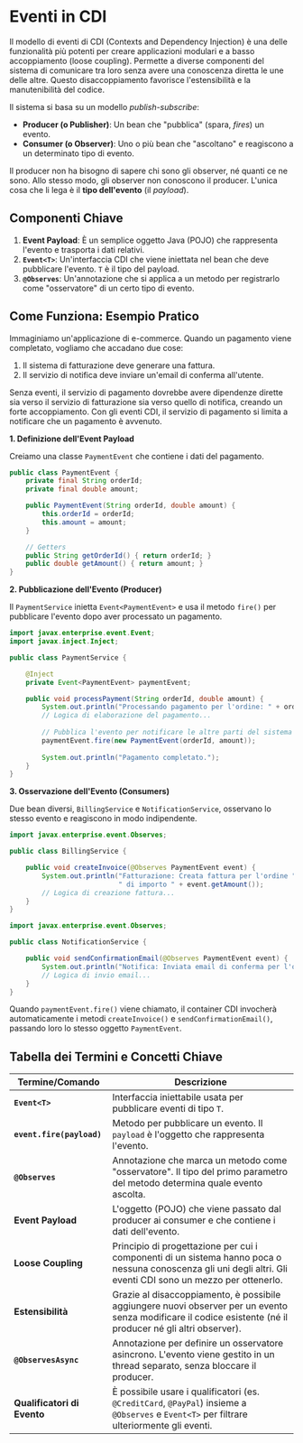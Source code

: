 # Eventi in CDI

Il modello di eventi di CDI (Contexts and Dependency Injection) è una delle funzionalità più potenti per creare applicazioni modulari e a basso accoppiamento (loose coupling). Permette a diverse componenti del sistema di comunicare tra loro senza avere una conoscenza diretta le une delle altre. Questo disaccoppiamento favorisce l'estensibilità e la manutenibilità del codice.

Il sistema si basa su un modello *publish-subscribe*:

* **Producer (o Publisher)**: Un bean che "pubblica" (spara, *fires*) un evento.
* **Consumer (o Observer)**: Uno o più bean che "ascoltano" e reagiscono a un determinato tipo di evento.

Il producer non ha bisogno di sapere chi sono gli observer, né quanti ce ne sono. Allo stesso modo, gli observer non conoscono il producer. L'unica cosa che li lega è il **tipo dell'evento** (il *payload*).

## Componenti Chiave

1. **Event Payload**: È un semplice oggetto Java (POJO) che rappresenta l'evento e trasporta i dati relativi.
2. **`Event<T>`**: Un'interfaccia CDI che viene iniettata nel bean che deve pubblicare l'evento. `T` è il tipo del payload.
3. **`@Observes`**: Un'annotazione che si applica a un metodo per registrarlo come "osservatore" di un certo tipo di evento.

## Come Funziona: Esempio Pratico

Immaginiamo un'applicazione di e-commerce. Quando un pagamento viene completato, vogliamo che accadano due cose:

1. Il sistema di fatturazione deve generare una fattura.
2. Il servizio di notifica deve inviare un'email di conferma all'utente.

Senza eventi, il servizio di pagamento dovrebbe avere dipendenze dirette sia verso il servizio di fatturazione sia verso quello di notifica, creando un forte accoppiamento. Con gli eventi CDI, il servizio di pagamento si limita a notificare che un pagamento è avvenuto.

**1. Definizione dell'Event Payload**

Creiamo una classe `PaymentEvent` che contiene i dati del pagamento.

```java
public class PaymentEvent {
    private final String orderId;
    private final double amount;

    public PaymentEvent(String orderId, double amount) {
        this.orderId = orderId;
        this.amount = amount;
    }

    // Getters
    public String getOrderId() { return orderId; }
    public double getAmount() { return amount; }
}
```

**2. Pubblicazione dell'Evento (Producer)**

Il `PaymentService` inietta `Event<PaymentEvent>` e usa il metodo `fire()` per pubblicare l'evento dopo aver processato un pagamento.

```java
import javax.enterprise.event.Event;
import javax.inject.Inject;

public class PaymentService {

    @Inject
    private Event<PaymentEvent> paymentEvent;

    public void processPayment(String orderId, double amount) {
        System.out.println("Processando pagamento per l'ordine: " + orderId);
        // Logica di elaborazione del pagamento...
        
        // Pubblica l'evento per notificare le altre parti del sistema
        paymentEvent.fire(new PaymentEvent(orderId, amount));
        
        System.out.println("Pagamento completato.");
    }
}
```

**3. Osservazione dell'Evento (Consumers)**

Due bean diversi, `BillingService` e `NotificationService`, osservano lo stesso evento e reagiscono in modo indipendente.

```java
import javax.enterprise.event.Observes;

public class BillingService {

    public void createInvoice(@Observes PaymentEvent event) {
        System.out.println("Fatturazione: Creata fattura per l'ordine " + event.getOrderId() + 
                           " di importo " + event.getAmount());
        // Logica di creazione fattura...
    }
}
```

```java
import javax.enterprise.event.Observes;

public class NotificationService {

    public void sendConfirmationEmail(@Observes PaymentEvent event) {
        System.out.println("Notifica: Inviata email di conferma per l'ordine " + event.getOrderId());
        // Logica di invio email...
    }
}
```

Quando `paymentEvent.fire()` viene chiamato, il container CDI invocherà automaticamente i metodi `createInvoice()` e `sendConfirmationEmail()`, passando loro lo stesso oggetto `PaymentEvent`.

## Tabella dei Termini e Concetti Chiave

| Termine/Comando | Descrizione |
| --- | --- |
| **`Event<T>`** | Interfaccia iniettabile usata per pubblicare eventi di tipo `T`. |
| **`event.fire(payload)`** | Metodo per pubblicare un evento. Il `payload` è l'oggetto che rappresenta l'evento. |
| **`@Observes`** | Annotazione che marca un metodo come "osservatore". Il tipo del primo parametro del metodo determina quale evento ascolta. |
| **Event Payload** | L'oggetto (POJO) che viene passato dal producer ai consumer e che contiene i dati dell'evento. |
| **Loose Coupling** | Principio di progettazione per cui i componenti di un sistema hanno poca o nessuna conoscenza gli uni degli altri. Gli eventi CDI sono un mezzo per ottenerlo. |
| **Estensibilità** | Grazie al disaccoppiamento, è possibile aggiungere nuovi observer per un evento senza modificare il codice esistente (né il producer né gli altri observer). |
| **`@ObservesAsync`** | Annotazione per definire un osservatore asincrono. L'evento viene gestito in un thread separato, senza bloccare il producer. |
| **Qualificatori di Evento** | È possibile usare i qualificatori (es. `@CreditCard`, `@PayPal`) insieme a `@Observes` e `Event<T>` per filtrare ulteriormente gli eventi. |

